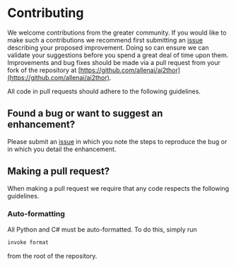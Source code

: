 # Contributing

We welcome contributions from the greater community. If you would like to make such a contributions we recommend first submitting an [issue](https://github.com/allenai/ai2thor/issues) describing your proposed improvement. Doing so can ensure we can validate your suggestions before you spend a great deal of time  upon them. Improvements and bug fixes should be made via a pull request from your fork of the repository at [https://github.com/allenai/ai2thor](https://github.com/allenai/ai2thor).
 
All code in pull requests should adhere to the following guidelines.

## Found a bug or want to suggest an enhancement?

Please submit an [issue](https://github.com/allenai/ai2thor/issues) in which you note the steps
to reproduce the bug or in which you detail the enhancement.

## Making a pull request?

When making a pull request we require that any code respects the following guidelines.

### Auto-formatting

All Python and C# must be auto-formatted. To do this, simply run
```bash
invoke format
```
from the root of the repository.